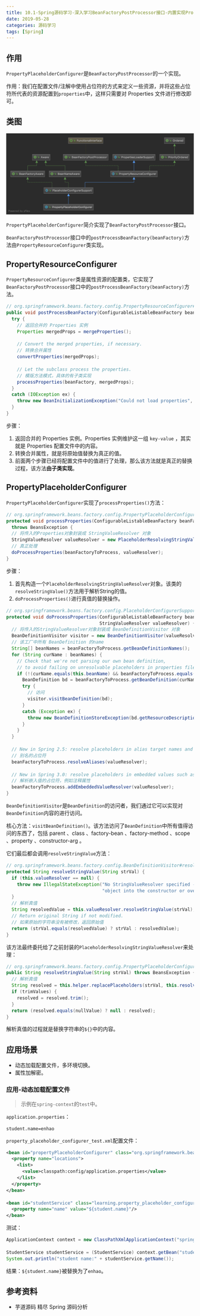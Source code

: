 ```yaml
---
title: 10.1-Spring源码学习-深入学习BeanFactoryPostProcessor接口-内置实现PropertyPlaceholderConfigurer
date: 2019-05-28
categories: 源码学习
tags: [Spring]
---
```


## 作用

`PropertyPlaceholderConfigurer`是`BeanFactoryPostProcessor`的一个实现。

作用：我们在配置文件/注解中使用占位符的方式来定义一些资源，并将这些占位符所代表的资源配置到`properties`中，这样只需要对 Properties 文件进行修改即可。

## 类图

![PropertyPlaceholderConfigurer类图](images/PropertyPlaceholderConfigurer类图.png)

`PropertyPlaceholderConfigurer`简介实现了`BeanFactoryPostProcessor`接口。

`BeanFactoryPostProcessor`接口中的`postProcessBeanFactory(beanFactory)`方法由`PropertyResourceConfigurer`类实现。

## PropertyResourceConfigurer

`PropertyResourceConfigurer`类是属性资源的配置类，它实现了`BeanFactoryPostProcessor`接口中的`postProcessBeanFactory(beanFactory)`方法。

```java
// org.springframework.beans.factory.config.PropertyResourceConfigurer#postProcessBeanFactory
public void postProcessBeanFactory(ConfigurableListableBeanFactory beanFactory) throws BeansException {
  try {
    // 返回合并的 Properties 实例
    Properties mergedProps = mergeProperties();

    // Convert the merged properties, if necessary.
    // 转换合并属性
    convertProperties(mergedProps);

    // Let the subclass process the properties.
    // 模版方法模式，具体的有子类实现
    processProperties(beanFactory, mergedProps);
  }
  catch (IOException ex) {
    throw new BeanInitializationException("Could not load properties", ex);
  }
}
```

步骤：

1. 返回合并的 Properties 实例。Properties 实例维护这一组 `key-value` ，其实就是 Properties 配置文件中的内容。
2. 转换合并属性，就是将原始值替换为真正的值。
3. 前面两个步骤已经将配置文件中的值进行了处理，那么该方法就是真正的替换过程，该方法**由子类实现**。

## PropertyPlaceholderConfigurer

`PropertyPlaceholderConfigurer`实现了`processProperties()`方法：

```java
// org.springframework.beans.factory.config.PropertyPlaceholderConfigurer#processProperties
protected void processProperties(ConfigurableListableBeanFactory beanFactoryToProcess, Properties props)
  throws BeansException {
  // 将传入的Properties对象封装成 StringValueResolver 对象
  StringValueResolver valueResolver = new PlaceholderResolvingStringValueResolver(props);
  // 真正处理
  doProcessProperties(beanFactoryToProcess, valueResolver);
}
```

步骤：

1. 首先构造一个`PlaceholderResolvingStringValueResolver`对象。该类的`resolveStringValue()`方法用于解析String的值。
2. `doProcessProperties()`进行真值的替换操作。

```java
// org.springframework.beans.factory.config.PlaceholderConfigurerSupport#doProcessProperties
protected void doProcessProperties(ConfigurableListableBeanFactory beanFactoryToProcess,
                                   StringValueResolver valueResolver) {
  // 将传入的StringValueResolver对象封装成 BeanDefinitionVisitor 对象
  BeanDefinitionVisitor visitor = new BeanDefinitionVisitor(valueResolver);
  // 该工厂中所有 BeanDefinition 的name
  String[] beanNames = beanFactoryToProcess.getBeanDefinitionNames();
  for (String curName : beanNames) {
    // Check that we're not parsing our own bean definition,
    // to avoid failing on unresolvable placeholders in properties file locations.
    if (!(curName.equals(this.beanName) && beanFactoryToProcess.equals(this.beanFactory))) {
      BeanDefinition bd = beanFactoryToProcess.getBeanDefinition(curName);
      try {
        // 访问
        visitor.visitBeanDefinition(bd);
      }
      catch (Exception ex) {
        throw new BeanDefinitionStoreException(bd.getResourceDescription(), curName, ex.getMessage(), ex);
      }
    }
  }

  // New in Spring 2.5: resolve placeholders in alias target names and aliases as well.
  // 别名的占位符
  beanFactoryToProcess.resolveAliases(valueResolver);

  // New in Spring 3.0: resolve placeholders in embedded values such as annotation attributes.
  // 解析嵌入值的占位符，例如注释属性
  beanFactoryToProcess.addEmbeddedValueResolver(valueResolver);
}
```

`BeanDefinitionVisitor`是`BeanDefinition`的访问者，我们通过它可以实现对`BeanDefinition`内容的进行访问。

核心方法：`visitBeanDefinition()`。该方法访问了`BeanDefinition`中所有值得访问的东西了，包括 parent 、class 、factory-bean 、factory-method 、scope 、property 、constructor-arg 。

它们最后都会调用`resolveStringValue`方法：

```java
// org.springframework.beans.factory.config.BeanDefinitionVisitor#resolveStringValue
protected String resolveStringValue(String strVal) {
  if (this.valueResolver == null) {
    throw new IllegalStateException("No StringValueResolver specified - pass a resolver " +
                                    "object into the constructor or override the 'resolveStringValue' method");
  }
  // 解析真值
  String resolvedValue = this.valueResolver.resolveStringValue(strVal);
  // Return original String if not modified.
  // 如果原始的字符串没有被修改，返回原始值
  return (strVal.equals(resolvedValue) ? strVal : resolvedValue);
}
```

该方法最终委托给了之前封装的`PlaceholderResolvingStringValueResolver`来处理：

```java
// org.springframework.beans.factory.config.PropertyPlaceholderConfigurer.PlaceholderResolvingStringValueResolver#resolveStringValue
public String resolveStringValue(String strVal) throws BeansException {
  // 解析真值
  String resolved = this.helper.replacePlaceholders(strVal, this.resolver);
  if (trimValues) {
    resolved = resolved.trim();
  }
  return (resolved.equals(nullValue) ? null : resolved);
}	
```

解析真值的过程就是替换字符串的`${}`中的内容。

## 应用场景

- 动态加载配置文件，多环境切换。
- 属性加解密。

### 应用-动态加载配置文件

> 示例在`spring-context`的`test`中。

`application.properties`：

```properties
student.name=enhao
```

`property_placeholder_configurer_test.xml`配置文件：

```xml
<bean id="propertyPlaceholderConfigurer" class="org.springframework.beans.factory.config.PropertyPlaceholderConfigurer">
  <property name="locations">
    <list>
      <value>classpath:config/application.properties</value>
    </list>
  </property>
</bean>

<bean id="studentService" class="learning.property_placeholder_configurer.StudentService">
  <property name="name" value="${student.name}"/>
</bean>
```

测试：

```java
ApplicationContext context = new ClassPathXmlApplicationContext("spring.xml");

StudentService studentService = (StudentService) context.getBean("studentService");
System.out.println("student name:" + studentService.getName());
```

结果：`${student.name}`被替换为了`enhao`。





## 参考资料

- 芋道源码 精尽 Spring 源码分析